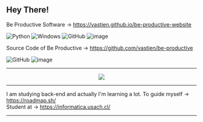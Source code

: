 ## Hey There!

  Be Productive Software → https://vastien.github.io/be-productive-website                           
  
  
  ![Python](https://img.shields.io/badge/python-3670A0?style=for-the-badge&logo=python&logoColor=ffdd54) ![Windows](https://img.shields.io/badge/Windows-0078D6?style=for-the-badge&logo=windows&logoColor=white) ![GitHub](https://img.shields.io/badge/github-%23121011.svg?style=for-the-badge&logo=github&logoColor=white) ![image](https://img.shields.io/badge/GIT-E44C30?style=for-the-badge&logo=git&logoColor=white)

Source Code of Be Productive → https://github.com/vastien/be-productive

![GitHub](https://img.shields.io/badge/github-%23121011.svg?style=for-the-badge&logo=github&logoColor=white) ![image](https://img.shields.io/badge/GIT-E44C30?style=for-the-badge&logo=git&logoColor=white)
___________________________________________________________________________________________________________________________________________________________


<p align="center"><img src="https://github-readme-streak-stats.herokuapp.com/?user=vastien"></p>       
        
___________________________________________________________________________________________________________________________________________________________

I am studying back-end and actually I'm learning a lot. 
To guide myself → https://roadmap.sh/                                                                                                                                                                                                                                                                                                                     
Student at → https://informatica.usach.cl/ 

___________________________________________________________________________________________________________________________________________________________
